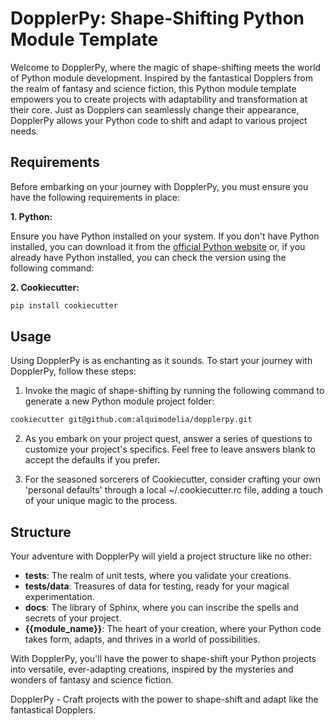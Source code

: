 # DopplerPy: Shape-Shifting Python Module Template

Welcome to DopplerPy, where the magic of shape-shifting meets the world of Python module development. Inspired by the fantastical Dopplers from the realm of fantasy and science fiction, this Python module template empowers you to create projects with adaptability and transformation at their core. Just as Dopplers can seamlessly change their appearance, DopplerPy allows your Python code to shift and adapt to various project needs.

## Requirements

Before embarking on your journey with DopplerPy, you must ensure you have the following requirements in place:

**1. Python:**

Ensure you have Python installed on your system. If you don't have Python installed, you can download it from the [official Python website](https://www.python.org/downloads/) or, if you already have Python installed, you can check the version using the following command:

**2. Cookiecutter:**

```bash
pip install cookiecutter
```

## Usage

Using DopplerPy is as enchanting as it sounds. To start your journey with DopplerPy, follow these steps:

1. Invoke the magic of shape-shifting by running the following command to generate a new Python module project folder:

```bash
cookiecutter git@github.com:alquimodelia/dopplerpy.git
```
2. As you embark on your project quest, answer a series of questions to customize your project's specifics. Feel free to leave answers blank to accept the defaults if you prefer.

3. For the seasoned sorcerers of Cookiecutter, consider crafting your own 'personal defaults' through a local ~/.cookiecutter.rc file, adding a touch of your unique magic to the process.

## Structure

Your adventure with DopplerPy will yield a project structure like no other:

- **tests**: The realm of unit tests, where you validate your creations.
- **tests/data**: Treasures of data for testing, ready for your magical experimentation.
- **docs**: The library of Sphinx, where you can inscribe the spells and secrets of your project.
- **{{module_name}}**: The heart of your creation, where your Python code takes form, adapts, and thrives in a world of possibilities.

With DopplerPy, you'll have the power to shape-shift your Python projects into versatile, ever-adapting creations, inspired by the mysteries and wonders of fantasy and science fiction.

DopplerPy - Craft projects with the power to shape-shift and adapt like the fantastical Dopplers.
